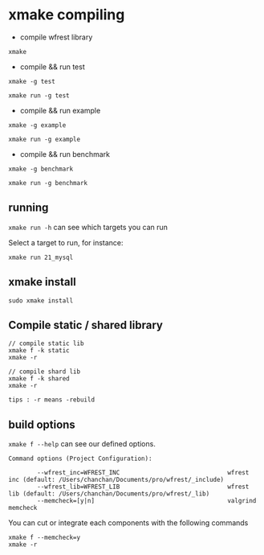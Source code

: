 # xmake compiling

- compile wfrest library

```
xmake
```

- compile && run test

```
xmake -g test

xmake run -g test
```

- compile && run example

```
xmake -g example

xmake run -g example
```

-  compile && run benchmark

```
xmake -g benchmark

xmake run -g benchmark
```

## running

`xmake run -h` can see which targets you can run

Select a target to run, for instance:

```
xmake run 21_mysql
```

## xmake install

```
sudo xmake install
```

## Compile static / shared library

```
// compile static lib
xmake f -k static
xmake -r
```

```
// compile shard lib
xmake f -k shared
xmake -r
```

`tips : -r means -rebuild`

## build options

`xmake f --help` can see our defined options.

```
Command options (Project Configuration):

        --wfrest_inc=WFREST_INC                              wfrest inc (default: /Users/chanchan/Documents/pro/wfrest/_include)
        --wfrest_lib=WFREST_LIB                              wfrest lib (default: /Users/chanchan/Documents/pro/wfrest/_lib)
        --memcheck=[y|n]                                     valgrind memcheck
```

You can cut or integrate each components with the following commands

```
xmake f --memcheck=y
xmake -r
```
